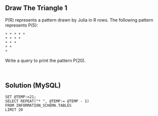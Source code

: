 [comment]: <> (Written: 20-Oct-2022)

## Draw The Triangle 1
P(R) represents a pattern drawn by Julia in R rows. The following pattern represents P(5):

```
* * * * * 
* * * * 
* * * 
* * 
*
```

Write a query to print the pattern P(20).

&nbsp;
## Solution (MySQL)
```
SET @TEMP:=21; 
SELECT REPEAT("* ", @TEMP:= @TEMP - 1) 
FROM INFORMATION_SCHEMA.TABLES
LIMIT 20
```